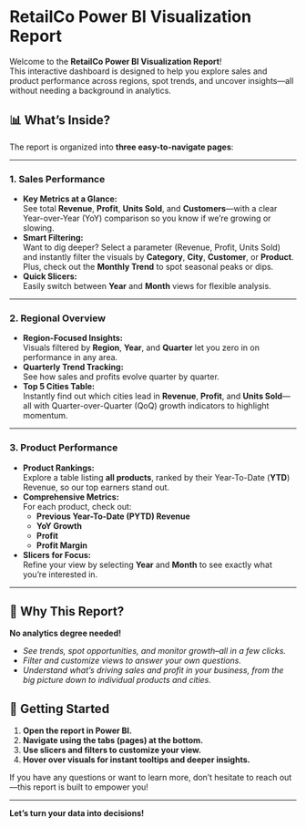 # RetailCo Power BI Visualization Report

Welcome to the **RetailCo Power BI Visualization Report**!  
This interactive dashboard is designed to help you explore sales and product performance across regions, spot trends, and uncover insights—all without needing a background in analytics.

## 📊 What’s Inside?

The report is organized into **three easy-to-navigate pages**:

---

### 1. **Sales Performance**

- **Key Metrics at a Glance:**  
  See total **Revenue**, **Profit**, **Units Sold**, and **Customers**—with a clear Year-over-Year (YoY) comparison so you know if we’re growing or slowing.
- **Smart Filtering:**  
  Want to dig deeper? Select a parameter (Revenue, Profit, Units Sold) and instantly filter the visuals by **Category**, **City**, **Customer**, or **Product**.  
  Plus, check out the **Monthly Trend** to spot seasonal peaks or dips.
- **Quick Slicers:**  
  Easily switch between **Year** and **Month** views for flexible analysis.

---

### 2. **Regional Overview**

- **Region-Focused Insights:**  
  Visuals filtered by **Region**, **Year**, and **Quarter** let you zero in on performance in any area.
- **Quarterly Trend Tracking:**  
  See how sales and profits evolve quarter by quarter.
- **Top 5 Cities Table:**  
  Instantly find out which cities lead in **Revenue**, **Profit**, and **Units Sold**—all with Quarter-over-Quarter (QoQ) growth indicators to highlight momentum.

---

### 3. **Product Performance**

- **Product Rankings:**  
  Explore a table listing **all products**, ranked by their Year-To-Date (**YTD**) Revenue, so our top earners stand out.
- **Comprehensive Metrics:**  
  For each product, check out:
  - **Previous Year-To-Date (PYTD) Revenue**
  - **YoY Growth**
  - **Profit**
  - **Profit Margin**
- **Slicers for Focus:**  
  Refine your view by selecting **Year** and **Month** to see exactly what you’re interested in.

---

## 🌟 Why This Report?

**No analytics degree needed!**  
- _See trends, spot opportunities, and monitor growth–all in a few clicks._
- _Filter and customize views to answer your own questions._
- _Understand what’s driving sales and profit in your business, from the big picture down to individual products and cities._

## 🚀 Getting Started

1. **Open the report in Power BI.**
2. **Navigate using the tabs (pages) at the bottom.**
3. **Use slicers and filters to customize your view.**
4. **Hover over visuals for instant tooltips and deeper insights.**

If you have any questions or want to learn more, don’t hesitate to reach out—this report is built to empower you!

---

**Let’s turn your data into decisions!**
